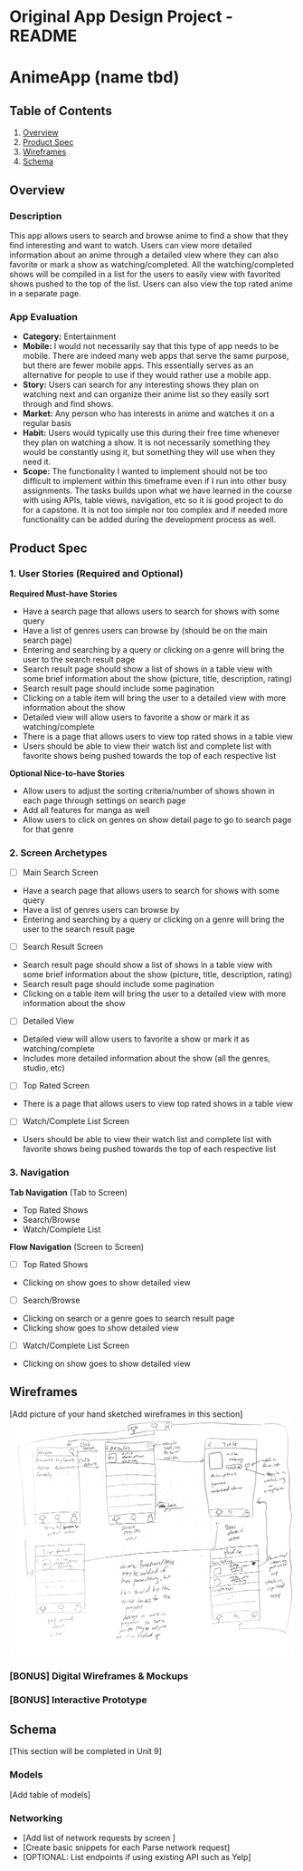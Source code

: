Original App Design Project - README 
===

# AnimeApp (name tbd)

## Table of Contents

1. [Overview](#Overview)
2. [Product Spec](#Product-Spec)
3. [Wireframes](#Wireframes)
4. [Schema](#Schema)

## Overview

### Description

This app allows users to search and browse anime to find a show that they find interesting and want to watch. Users can view more detailed information about an anime through a detailed view where they can also favorite or mark a show as watching/completed. All the watching/completed shows will be compiled in a list for the users to easily view with favorited shows pushed to the top of the list. Users can also view the top rated anime in a separate page.

### App Evaluation

- **Category:** Entertainment
- **Mobile:** I would not necessarily say that this type of app needs to be mobile. There are indeed many web apps that serve the same purpose, but there are fewer mobile apps. This essentially serves as an alternative for people to use if they would rather use a mobile app.
- **Story:** Users can search for any interesting shows they plan on watching next and can organize their anime list so they easily sort through and find shows.
- **Market:** Any person who has interests in anime and watches it on a regular basis
- **Habit:** Users would typically use this during their free time whenever they plan on watching a show. It is not necessarily something they would be constantly using it, but something they will use when they need it.
- **Scope:** The functionality I wanted to implement should not be too difficult to implement within this timeframe even if I run into other busy assignments. The tasks builds upon what we have learned in the course with using APIs, table views, navigation, etc so it is good project to do for a capstone. It is not too simple nor too complex and if needed more functionality can be added during the development process as well. 

## Product Spec

### 1. User Stories (Required and Optional)

**Required Must-have Stories**

* Have a search page that allows users to search for shows with some query
* Have a list of genres users can browse by (should be on the main search page)
* Entering and searching by a query or clicking on a genre will bring the user to the search result page
* Search result page should show a list of shows in a table view with some brief information about the show (picture, title, description, rating)
* Search result page should include some pagination
* Clicking on a table item will bring the user to a detailed view with more information about the show
* Detailed view will allow users to favorite a show or mark it as watching/complete
* There is a page that allows users to view top rated shows in a table view
* Users should be able to view their watch list and complete list with favorite shows being pushed towards the top of each respective list

**Optional Nice-to-have Stories**

* Allow users to adjust the sorting criteria/number of shows shown in each page through settings on search page
* Add all features for manga as well
* Allow users to click on genres on show detail page to go to search page for that genre

### 2. Screen Archetypes

- [ ] Main Search Screen
* Have a search page that allows users to search for shows with some query
* Have a list of genres users can browse by
* Entering and searching by a query or clicking on a genre will bring the user to the search result page
- [ ] Search Result Screen
* Search result page should show a list of shows in a table view with some brief information about the show (picture, title, description, rating)
* Search result page should include some pagination
* Clicking on a table item will bring the user to a detailed view with more information about the show
- [ ] Detailed View
* Detailed view will allow users to favorite a show or mark it as watching/complete
* Includes more detailed information about the show (all the genres, studio, etc)
- [ ] Top Rated Screen
* There is a page that allows users to view top rated shows in a table view
- [ ] Watch/Complete List Screen
* Users should be able to view their watch list and complete list with favorite shows being pushed towards the top of each respective list

### 3. Navigation

**Tab Navigation** (Tab to Screen)

* Top Rated Shows
* Search/Browse
* Watch/Complete List

**Flow Navigation** (Screen to Screen)

- [ ] Top Rated Shows
* Clicking on show goes to show detailed view
- [ ] Search/Browse
* Clicking on search or a genre goes to search result page
* Clicking show goes to show detailed view
- [ ] Watch/Complete List Screen
* Clicking on show goes to show detailed view

## Wireframes

[Add picture of your hand sketched wireframes in this section]
<img src="wireframe.png" width=600>

### [BONUS] Digital Wireframes & Mockups

### [BONUS] Interactive Prototype

## Schema 

[This section will be completed in Unit 9]

### Models

[Add table of models]

### Networking

- [Add list of network requests by screen ]
- [Create basic snippets for each Parse network request]
- [OPTIONAL: List endpoints if using existing API such as Yelp]
